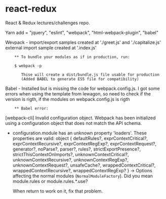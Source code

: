 # react-redux

React & Redux lectures/challenges repo.


Yarn add = "jquery",
           "eslint",
           "webpack",
           "html-webpack-plugin",
           "babel"

Wevpack - import/export samples created at './greet.js' and './capitalize.js'
          external import sample created at '.index.js'

        ** To bundle your modules as if in production, run:

        $ webpack -p

           Thise will create a dist/bundle.js file usable for production
           (Added BABEL to generate ES5 file for compatibility)

Babel - Installed but is missing the code for webpack.config.js.
        I got some errors when using the template from lewagon, so need to check if the version is rigth,
        if the modules on webpack.config.js is rigth

        ** Babel error:

[webpack-cli] Invalid configuration object. Webpack has been initialized using a configuration object that does not match the API schema.
 - configuration.module has an unknown property 'loaders'. These properties are valid:
   object { defaultRules?, exprContextCritical?, exprContextRecursive?, exprContextRegExp?, exprContextRequest?, generator?, noParse?, parser?, rules?, strictExportPresence?, strictThisContextOnImports?, unknownContextCritical?, unknownContextRecursive?, unknownContextRegExp?, unknownContextRequest?, unsafeCache?, wrappedContextCritical?, wrappedContextRecursive?, wrappedContextRegExp? }
   -> Options affecting the normal modules (`NormalModuleFactory`).
   Did you mean module.rules or module.rules.*.use?

   When return to work on it, fix that problem.
